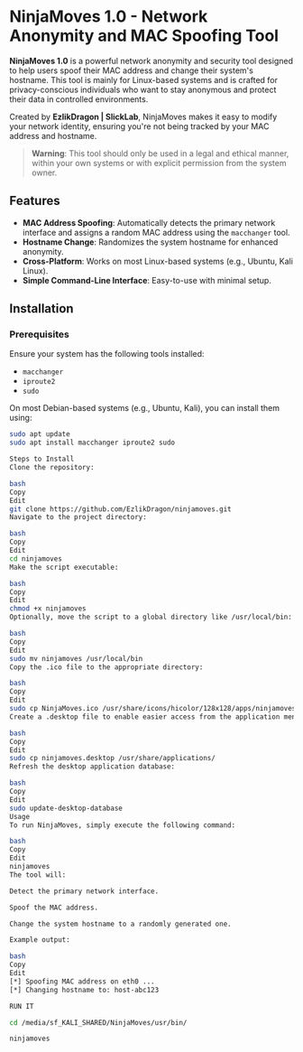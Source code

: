 # NinjaMoves 1.0 - Network Anonymity and MAC Spoofing Tool

**NinjaMoves 1.0** is a powerful network anonymity and security tool designed to help users spoof their MAC address and change their system's hostname. This tool is mainly for Linux-based systems and is crafted for privacy-conscious individuals who want to stay anonymous and protect their data in controlled environments.

Created by **EzlikDragon | SlickLab**, NinjaMoves makes it easy to modify your network identity, ensuring you're not being tracked by your MAC address and hostname.

> **Warning**: This tool should only be used in a legal and ethical manner, within your own systems or with explicit permission from the system owner.

## Features

- **MAC Address Spoofing**: Automatically detects the primary network interface and assigns a random MAC address using the `macchanger` tool.
- **Hostname Change**: Randomizes the system hostname for enhanced anonymity.
- **Cross-Platform**: Works on most Linux-based systems (e.g., Ubuntu, Kali Linux).
- **Simple Command-Line Interface**: Easy-to-use with minimal setup.

## Installation

### Prerequisites

Ensure your system has the following tools installed:

- `macchanger`
- `iproute2`
- `sudo`

On most Debian-based systems (e.g., Ubuntu, Kali), you can install them using:

```bash
sudo apt update
sudo apt install macchanger iproute2 sudo

Steps to Install
Clone the repository:

bash
Copy
Edit
git clone https://github.com/EzlikDragon/ninjamoves.git
Navigate to the project directory:

bash
Copy
Edit
cd ninjamoves
Make the script executable:

bash
Copy
Edit
chmod +x ninjamoves
Optionally, move the script to a global directory like /usr/local/bin:

bash
Copy
Edit
sudo mv ninjamoves /usr/local/bin
Copy the .ico file to the appropriate directory:

bash
Copy
Edit
sudo cp NinjaMoves.ico /usr/share/icons/hicolor/128x128/apps/ninjamoves.ico
Create a .desktop file to enable easier access from the application menu:

bash
Copy
Edit
sudo cp ninjamoves.desktop /usr/share/applications/
Refresh the desktop application database:

bash
Copy
Edit
sudo update-desktop-database
Usage
To run NinjaMoves, simply execute the following command:

bash
Copy
Edit
ninjamoves
The tool will:

Detect the primary network interface.

Spoof the MAC address.

Change the system hostname to a randomly generated one.

Example output:

bash
Copy
Edit
[*] Spoofing MAC address on eth0 ...
[*] Changing hostname to: host-abc123

RUN IT

cd /media/sf_KALI_SHARED/NinjaMoves/usr/bin/

ninjamoves
